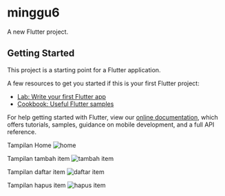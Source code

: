 # minggu6

A new Flutter project.

## Getting Started

This project is a starting point for a Flutter application.

A few resources to get you started if this is your first Flutter project:

- [Lab: Write your first Flutter app](https://flutter.dev/docs/get-started/codelab)
- [Cookbook: Useful Flutter samples](https://flutter.dev/docs/cookbook)

For help getting started with Flutter, view our
[online documentation](https://flutter.dev/docs), which offers tutorials,
samples, guidance on mobile development, and a full API reference.

Tampilan Home
![home](https://user-images.githubusercontent.com/89897038/161668049-12711df2-cc95-4f68-a504-0bff9b57eceb.jpeg)

Tampilan tambah item
![tambah item](https://user-images.githubusercontent.com/89897038/161668059-1c09c686-4131-4b93-bbec-88323cfcca78.jpeg)

Tampilan daftar item
![daftar item](https://user-images.githubusercontent.com/89897038/161668075-17dd73f0-3e94-4372-b83f-5c86fc828490.jpeg)

Tampilan hapus item
![hapus item](https://user-images.githubusercontent.com/89897038/161668087-1be331fa-9075-48f8-aaba-54271ac055f2.jpeg)
